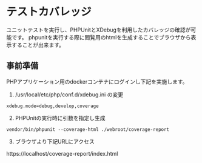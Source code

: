 # テストカバレッジ

ユニットテストを実行し、PHPUnitとXDebugを利用したカバレッジの確認が可能です。
phpunitを実行する際に閲覧用のhtmlを生成することでブラウザから表示することが出来ます。

## 事前準備

PHPアプリケーション用のdockerコンテナにログインし下記を実施します。  

1. /usr/local/etc/php/conf.d/xdebug.ini の変更

```
xdebug.mode=debug,develop,coverage
```

2. PHPUnitの実行時に引数を指定し生成

```
vendor/bin/phpunit --coverage-html ./webroot/coverage-report
```

3. ブラウザより下記URLにアクセス

https://localhost/coverage-report/index.html